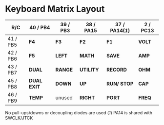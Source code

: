 Keyboard Matrix Layout
===


R/C		| 40 / PB4	| 39 / PB3	| 38 / PA15	| 37 / PA14(*1*)	| 2 / PC13
--------|-----------|-----------|-----------|-----------|-----------
41 / PB5|	__F4__	| __F3__	| __F2__	| __F1__	| __VOLT__
42 / PB6| __F5__	| __LEFT__	| __MATH__	| __SAVE__	| __AMP__
43 / PB7| __DUAL__	| __RANGE__	| __UTILITY__ | __RECORD__ | __OHM__
45 / PB8| __DUAL EXIT__ | __DOWN__ | __UP__	| __RUN/ STOP__ | __CAP__
46 / PB9| __TEMP__	| unused		| __RIGHT__	| __PORT__	| __FREQ__

No pull-ups/downs or decoupling diodes are used
(*1*) PA14 is shared with SWCLK/JTCK
